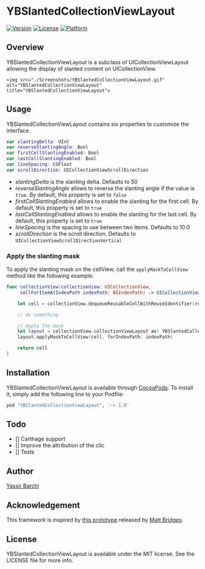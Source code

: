# YBSlantedCollectionViewLayout

[![Version](https://img.shields.io/cocoapods/v/YBSlantedCollectionViewLayout.svg?style=flat)](http://cocoapods.org/pods/YBSlantedCollectionViewLayout)
[![License](https://img.shields.io/cocoapods/l/YBSlantedCollectionViewLayout.svg?style=flat)](http://cocoapods.org/pods/YBSlantedCollectionViewLayout)
[![Platform](https://img.shields.io/cocoapods/p/YBSlantedCollectionViewLayout.svg?style=flat)](http://cocoapods.org/pods/YBSlantedCollectionViewLayout)

## Overview
YBSlantedCollectionViewLayout is a subclass of UICollectionViewLayout allowing the display of slanted content on UICollectionView.

<p align="center" >
  
	<img src="./Screenshots/YBSlantedCollectionViewLayout.gif" alt="YBSlantedCollectionViewLayout" title="YBSlantedCollectionViewLayout">

</p>

## Usage

YBSlantedCollectionViewLayout contains six properties to customize the interface.

```swift
var slantingDelta: UInt
var reverseSlantingAngle: Bool
var firstCellSlantingEnabled: Bool
var lastCellSlantingEnabled: Bool
var lineSpacing: CGFloat
var scrollDirection: UICollectionViewScrollDirection
```

- _slantingDelta_ is the slanting delta.  Defaults to 50
- _reverseSlantingAngle_ allows to reverse the slanting angle if the value is `true`. By default, this property is set to `false`
- _firstCellSlantingEnabled_ allows to enable the slanting for the first cell. By default, this property is set to `true`
- _lastCellSlantingEnabled_ allows to enable the slanting for the last cell. By default, this property is set to `true`
- _lineSpacing_ is the spacing to use between two items. Defaults to 10.0
- _scrollDirection_ is the scroll direction. Defaults to `UICollectionViewScrollDirectionVertical`

### Apply the slanting mask 

To apply the slanting mask on the cellView, call the `applyMaskToCellView` method like the following example:                         

```swift
func collectionView(collectionView: UICollectionView,
  	 cellForItemAtIndexPath indexPath: NSIndexPath) -> UICollectionViewCell {

	let cell = collectionView.dequeueReusableCellWithReuseIdentifier(reuseIdentifier, forIndexPath: indexPath) as! CustomCollectionCell

	// do something 

	// Apply the mask
	let layout = collectionView.collectionViewLayout as! YBSlantedCollectionViewLayout
	layout.applyMaskToCellView(cell, forIndexPath: indexPath)

	return cell
}
```


## Installation

YBSlantedCollectionViewLayout is available through [CocoaPods](http://cocoapods.org). To install
it, simply add the following line to your Podfile:

```ruby
pod "YBSlantedCollectionViewLayout", '~> 1.0'
```

## Todo
- [] Carthage support
- [] Improve the attribution of the clic
- [] Tests

## Author

[Yassir Barchi](https://linkedin.com/in/yassir-barchi-318a7949)

## Acknowledgement

This framework is inspired by [this prototype](https://dribbble.com/shots/1727594-Slanted-Table-Cells-With-Parallax?_=1456679145403) released by [Matt Bridges](https://dribbble.com/rrridges).


## License

YBSlantedCollectionViewLayout is available under the MIT license. See the LICENSE file for more info.
